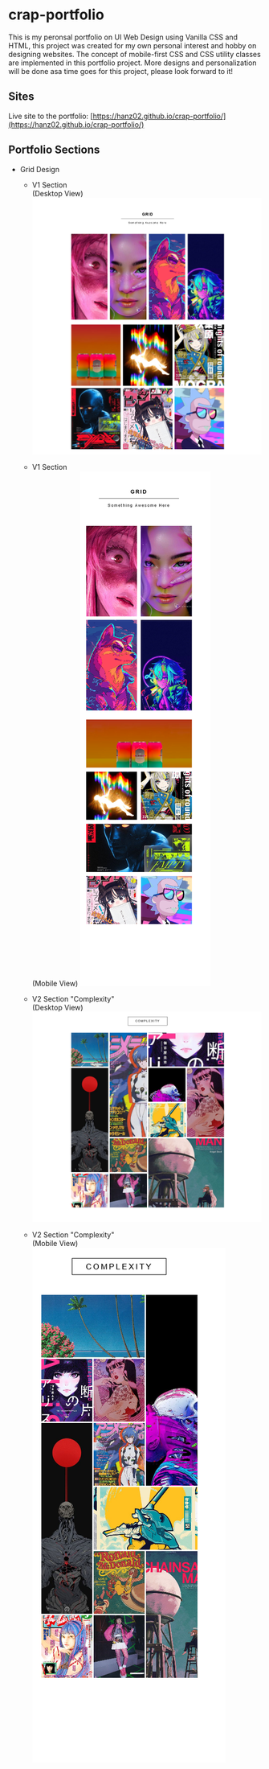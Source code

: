 # crap-portfolio

This is my peronsal portfolio on UI Web Design using Vanilla CSS and HTML, this project was created for my own personal interest and hobby on designing websites. The concept of mobile-first CSS and CSS utility classes are implemented in this portfolio project. More designs and personalization will be done asa time goes for this project, please look forward to it! 

## Sites
Live site to the portfolio: [https://hanz02.github.io/crap-portfolio/](https://hanz02.github.io/crap-portfolio/)

## Portfolio Sections
- Grid Design
  - V1 Section <br>(Desktop View)
  ![](./assets/git-screenshots/grid-v1.png)
  
  - V1 Section <br>(Mobile View)
  ![](./assets/git-screenshots/grid-v1(Mobile).png)
  
  - V2 Section "Complexity" <br>(Desktop View)
  ![](./assets/git-screenshots/grid-v2.png)

  - V2 Section "Complexity" <br>(Mobile View)
  ![](./assets/git-screenshots/grid-v2(Mobile).png)
